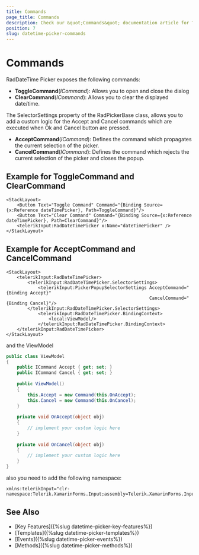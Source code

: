 ```yaml
---
title: Commands
page_title: Commands
description: Check our &quot;Commands&quot; documentation article for Telerik DateTimePicker for Xamarin control.
position: 7
slug: datetime-picker-commands
---
```


# Commands

RadDateTime Picker exposes the following commands:

* **ToggleCommand**(*ICommand*): Allows you to open and close the dialog
* **ClearCommand**(*ICommand*): Allows you to clear the displayed date/time.

The SelectorSettings property of the RadPickerBase class, allows you to add a custom logic for the Accept and Cancel commands which are executed when Ok and Cancel button are pressed. 

* **AcceptCommand**(*ICommand*): Defines the command which propagates the current selection of the picker. 
* **CancelCommand**(*ICommand*): Defines the command which rejects the current selection of the picker and closes the popup.

## Example for ToggleCommand and ClearCommand

```XAML
<StackLayout>
	<Button Text="Toggle Command" Command="{Binding Source={x:Reference dateTimePicker}, Path=ToggleCommand}"/>
	<Button Text="Clear Command" Command="{Binding Source={x:Reference dateTimePicker}, Path=ClearCommand}"/>
	<telerikInput:RadDateTimePicker x:Name="dateTimePicker" />
</StackLayout>
```

## Example for AcceptCommand and CancelCommand

```XAML
<StackLayout>
    <telerikInput:RadDateTimePicker>
        <telerikInput:RadDateTimePicker.SelectorSettings>
            <telerikInput:PickerPopupSelectorSettings AcceptCommand="{Binding Accept}" 
                                                      CancelCommand="{Binding Cancel}"/>
        </telerikInput:RadDateTimePicker.SelectorSettings>
            <telerikInput:RadDateTimePicker.BindingContext>
                <local:ViewModel/>
            </telerikInput:RadDateTimePicker.BindingContext>
    </telerikInput:RadDateTimePicker>
</StackLayout>
```

and the ViewModel

```C#
public class ViewModel
{
    public ICommand Accept { get; set; }
    public ICommand Cancel { get; set; }
	
    public ViewModel()
    {
        this.Accept = new Command(this.OnAccept);
        this.Cancel = new Command(this.OnCancel);
    }
	
    private void OnAccept(object obj)
    {
        // implement your custom logic here
    }
	
    private void OnCancel(object obj)
    {
        // implement your custom logic here
    }
}
```

also you need to add the following namespace:

```XAML
xmlns:telerikInput="clr-namespace:Telerik.XamarinForms.Input;assembly=Telerik.XamarinForms.Input"
```

## See Also

- [Key Features]({%slug datetime-picker-key-features%})
- [Templates]({%slug datetime-picker-templates%})
- [Events]({%slug datetime-picker-events%})
- [Methods]({%slug datetime-picker-methods%})